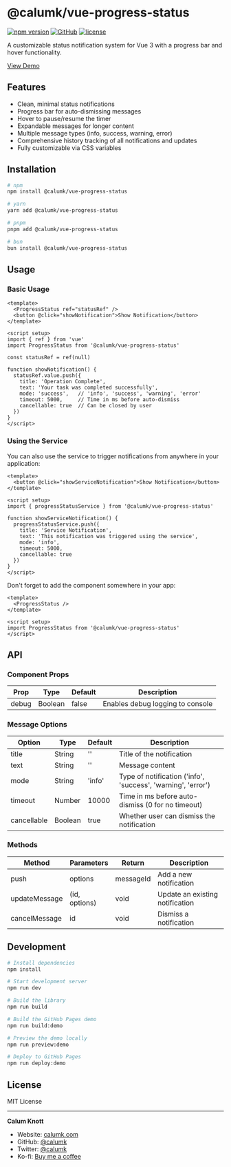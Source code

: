 # @calumk/vue-progress-status

[![npm version](https://img.shields.io/npm/v/@calumk/vue-progress-status.svg)](https://www.npmjs.com/package/@calumk/vue-progress-status)
[![GitHub](https://img.shields.io/github/stars/calumk/vue-progress-status?style=social)](https://github.com/calumk/vue-progress-status)
[![license](https://img.shields.io/npm/l/@calumk/vue-progress-status.svg)](https://github.com/calumk/vue-progress-status/blob/main/LICENSE)

A customizable status notification system for Vue 3 with a progress bar and hover functionality.

[View Demo](https://calumk.github.io/vue-progress-status/)

## Features

- Clean, minimal status notifications
- Progress bar for auto-dismissing messages
- Hover to pause/resume the timer
- Expandable messages for longer content
- Multiple message types (info, success, warning, error)
- Comprehensive history tracking of all notifications and updates
- Fully customizable via CSS variables

## Installation

```bash
# npm
npm install @calumk/vue-progress-status

# yarn
yarn add @calumk/vue-progress-status

# pnpm
pnpm add @calumk/vue-progress-status

# bun
bun install @calumk/vue-progress-status
```

## Usage

### Basic Usage

```vue
<template>
  <ProgressStatus ref="statusRef" />
  <button @click="showNotification">Show Notification</button>
</template>

<script setup>
import { ref } from 'vue'
import ProgressStatus from '@calumk/vue-progress-status'

const statusRef = ref(null)

function showNotification() {
  statusRef.value.push({
    title: 'Operation Complete',
    text: 'Your task was completed successfully',
    mode: 'success',   // 'info', 'success', 'warning', 'error'
    timeout: 5000,     // Time in ms before auto-dismiss
    cancellable: true  // Can be closed by user
  })
}
</script>
```

### Using the Service

You can also use the service to trigger notifications from anywhere in your application:

```vue
<template>
  <button @click="showServiceNotification">Show Notification</button>
</template>

<script setup>
import { progressStatusService } from '@calumk/vue-progress-status'

function showServiceNotification() {
  progressStatusService.push({
    title: 'Service Notification',
    text: 'This notification was triggered using the service',
    mode: 'info',
    timeout: 5000,
    cancellable: true
  })
}
</script>
```

Don't forget to add the component somewhere in your app:

```vue
<template>
  <ProgressStatus />
</template>

<script setup>
import ProgressStatus from '@calumk/vue-progress-status'
</script>
```

## API

### Component Props

| Prop | Type | Default | Description |
|------|------|---------|-------------|
| debug | Boolean | false | Enables debug logging to console |

### Message Options

| Option | Type | Default | Description |
|--------|------|---------|-------------|
| title | String | '' | Title of the notification |
| text | String | '' | Message content |
| mode | String | 'info' | Type of notification ('info', 'success', 'warning', 'error') |
| timeout | Number | 10000 | Time in ms before auto-dismiss (0 for no timeout) |
| cancellable | Boolean | true | Whether user can dismiss the notification |

### Methods

| Method | Parameters | Return | Description |
|--------|------------|--------|-------------|
| push | options | messageId | Add a new notification |
| updateMessage | (id, options) | void | Update an existing notification |
| cancelMessage | id | void | Dismiss a notification |

## Development

```bash
# Install dependencies
npm install

# Start development server
npm run dev

# Build the library
npm run build

# Build the GitHub Pages demo
npm run build:demo

# Preview the demo locally
npm run preview:demo

# Deploy to GitHub Pages
npm run deploy:demo
```

## License

MIT License

---

**Calum Knott**
- Website: [calumk.com](http://calumk.com)
- GitHub: [@calumk](https://github.com/calumk)
- Twitter: [@calumk](https://twitter.com/calumk)
- Ko-fi: [Buy me a coffee](https://ko-fi.com/calumk)
